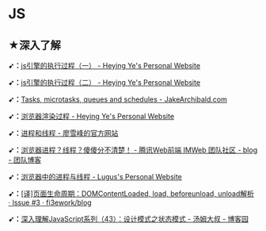 # JS

## ★深入了解

**➹：**[js引擎的执行过程（一） - Heying Ye's Personal Website](https://heyingye.github.io/2018/03/19/js%E5%BC%95%E6%93%8E%E7%9A%84%E6%89%A7%E8%A1%8C%E8%BF%87%E7%A8%8B%EF%BC%88%E4%B8%80%EF%BC%89/)

**➹：**[js引擎的执行过程（二） - Heying Ye's Personal Website](https://heyingye.github.io/2018/03/26/js%E5%BC%95%E6%93%8E%E7%9A%84%E6%89%A7%E8%A1%8C%E8%BF%87%E7%A8%8B%EF%BC%88%E4%BA%8C%EF%BC%89/)

**➹：**[Tasks, microtasks, queues and schedules - JakeArchibald.com](https://jakearchibald.com/2015/tasks-microtasks-queues-and-schedules/)

**➹：**[浏览器渲染过程 - Heying Ye's Personal Website](https://heyingye.github.io/2018/03/13/%E6%B5%8F%E8%A7%88%E5%99%A8%E6%B8%B2%E6%9F%93%E8%BF%87%E7%A8%8B/)

**➹：**[进程和线程 - 廖雪峰的官方网站](https://www.liaoxuefeng.com/wiki/0014316089557264a6b348958f449949df42a6d3a2e542c000/0014319272686365ec7ceaeca33428c914edf8f70cca383000)

**➹：**[浏览器进程？线程？傻傻分不清楚！ - 腾讯Web前端 IMWeb 团队社区 - blog - 团队博客](https://imweb.io/topic/58e3bfa845e5c13468f567d5)

**➹：**[浏览器中的进程与线程 - Lugus's Personal Website](https://lugusliu.com/2018/02/02/%E6%B5%8F%E8%A7%88%E5%99%A8%E4%B8%AD%E7%9A%84%E8%BF%9B%E7%A8%8B%E4%B8%8E%E7%BA%BF%E7%A8%8B/)

**➹：**[[译]页面生命周期：DOMContentLoaded, load, beforeunload, unload解析 · Issue #3 · fi3ework/blog](https://github.com/fi3ework/blog/issues/3)

**➹：**[深入理解JavaScript系列（43）：设计模式之状态模式 - 汤姆大叔 - 博客园](https://www.cnblogs.com/TomXu/archive/2012/04/18/2437099.html)


